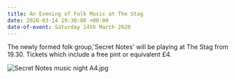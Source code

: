 ```yaml
---
title: An Evening of Folk Music at The Stag
date: 2020-03-14 19:30:00 +00:00
date-of-event: Saturday 14th March 2020
---
```


The newly formed folk group,'Secret Notes' will be playing at The Stag from 19.30.  Tickets which include a free pint or equivalent £4.

![Secret Notes music night A4.jpg](/uploads/Secret%20Notes%20music%20night%20A4.jpg)